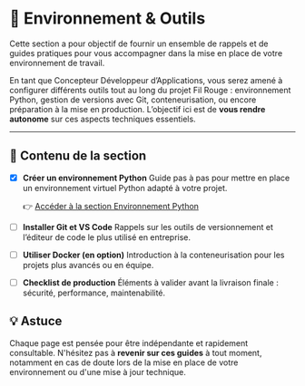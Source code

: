 # 🧰 Environnement & Outils

Cette section a pour objectif de fournir un ensemble de rappels et de guides pratiques pour vous accompagner dans la mise en place de votre environnement de travail.

En tant que Concepteur Développeur d’Applications, vous serez amené à configurer différents outils tout au long du projet Fil Rouge : environnement Python, gestion de versions avec Git, conteneurisation, ou encore préparation à la mise en production.
L’objectif ici est de **vous rendre autonome** sur ces aspects techniques essentiels.

---

## 📂 Contenu de la section

- [X] **Créer un environnement Python**
  Guide pas à pas pour mettre en place un environnement virtuel Python adapté à votre projet.

  👉 [Accéder à la section Environnement Python](./python.md)

- [ ] **Installer Git et VS Code**
  Rappels sur les outils de versionnement et l’éditeur de code le plus utilisé en entreprise.

- [ ] **Utiliser Docker (en option)**
  Introduction à la conteneurisation pour les projets plus avancés ou en équipe.

- [ ] **Checklist de production**
  Éléments à valider avant la livraison finale : sécurité, performance, maintenabilité.


## 💡 Astuce

Chaque page est pensée pour être indépendante et rapidement consultable.
N'hésitez pas à **revenir sur ces guides** à tout moment, notamment en cas de doute lors de la mise en place de votre environnement ou d'une mise à jour technique.

